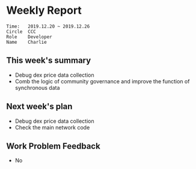 # Weekly Report 
```
Time: 	2019.12.20 ~ 2019.12.26
Circle	CCC
Role	Developer
Name	Charlie
```
## This week's summary
- Debug dex price data collection
- Comb the logic of community governance and improve the function of synchronous data




## Next week's plan
- Debug dex price data collection
- Check the main network code
## Work Problem Feedback
- No

